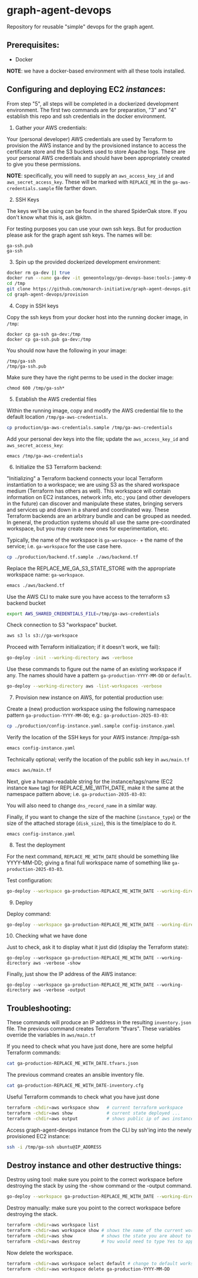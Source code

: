 # graph-agent-devops

Repository for reusable "simple" devops for the graph agent.

## Prerequisites:

- Docker

**NOTE**: we have a docker-based environment with all these tools installed.

## Configuring and deploying EC2 _instances_:

From step "5", all steps will be completed in a dockerized development environment. The first two commands are for preparation, "3" and "4" establish this repo and ssh credentials in the docker environment.

1. Gather _your_ AWS credentials:

Your (personal developer) AWS credentials are used by Terraform to provision the AWS instance and by the provisioned instance to access the certificate store and the S3 buckets used to store Apache logs. These are your personal AWS credentials and should have been appropriately created to give you these permissions.

**NOTE**: specifically, you will need to supply an `aws_access_key_id` and `aws_secret_access_key`. These will be marked with `REPLACE_ME` in the `ga-aws-credentials.sample` file farther down.

2. SSH Keys

The keys we'll be using can be found in the shared SpiderOak store. If you don't know what this is, ask @kltm.

For testing purposes you can use your own ssh keys. But for production please ask for the graph agent ssh keys. The names will be:

```
ga-ssh.pub
ga-ssh
```

3. Spin up the provided dockerized development environment:

```bash
docker rm ga-dev || true
docker run --name ga-dev -it geneontology/go-devops-base:tools-jammy-0.4.4  /bin/bash
cd /tmp
git clone https://github.com/monarch-initiative/graph-agent-devops.git
cd graph-agent-devops/provision
```

4. Copy in SSH keys

Copy the ssh keys from your docker host into the running docker image, in `/tmp`:

```
docker cp ga-ssh ga-dev:/tmp
docker cp ga-ssh.pub ga-dev:/tmp
```
You should now have the following in your image:
```
/tmp/ga-ssh
/tmp/ga-ssh.pub
```
Make sure they have the right perms to be used in the docker image:
```
chmod 600 /tmp/ga-ssh*
```

5. Establish the AWS credential files

Within the running image, copy and modify the AWS credential file to the default location `/tmp/ga-aws-credentials`.

```bash
cp production/ga-aws-credentials.sample /tmp/ga-aws-credentials
```
Add your personal dev keys into the file; update the `aws_access_key_id` and `aws_secret_access_key`:
```
emacs /tmp/ga-aws-credentials
```

6. Initialize the S3 Terraform backend:

"Initializing" a Terraform backend connects your local Terraform instantiation to a workspace; we are using S3 as the shared workspace medium (Terraform has others as well). This workspace will contain information on EC2 instances, network info, etc.; you (and other developers in the future) can discover and manipulate these states, bringing servers and services up and down in a shared and coordinated way. These Terraform backends are an arbitrary bundle and can be grouped as needed. In general, the production systems should all use the same pre-coordinated workspace, but you may create new ones for experimentation, etc.

Typically, the name of the workspace is `ga-workspace-` + the name of the service; i.e. `ga-workspace` for the use case here.

```bash
cp ./production/backend.tf.sample ./aws/backend.tf
```

Replace the REPLACE\_ME\_GA\_S3\_STATE\_STORE with the appropriate workspace name: `ga-workspace`.

```bash
emacs ./aws/backend.tf
```

Use the AWS CLI to make sure you have access to the terraform s3 backend bucket

```bash
export AWS_SHARED_CREDENTIALS_FILE=/tmp/ga-aws-credentials
```

Check connection to S3 "workspace" bucket.

```bash
aws s3 ls s3://ga-workspace
```

Proceed with Terraform initialization; if it doesn't work, we fail):

```bash
go-deploy -init --working-directory aws -verbose
```

Use these commands to figure out the name of an existing workspace if any. The names should have a pattern `ga-production-YYYY-MM-DD` or `default`.

```bash
go-deploy --working-directory aws -list-workspaces -verbose
```

7. Provision new instance on AWS, for potential production use:

Create a (new) production workspace using the following namespace pattern `ga-production-YYYY-MM-DD`; e.g.: `ga-production-2025-03-03`:

```bash
cp ./production/config-instance.yaml.sample config-instance.yaml
```

Verify the location of the SSH keys for your AWS instance: /tmp/ga-ssh

```bash
emacs config-instance.yaml
```

Technically optional; verify the location of the public ssh key in `aws/main.tf`

```bash
emacs aws/main.tf
```

Next, give a human-readable string for the instance/tags/name (EC2 instance `Name` tag) for REPLACE\_ME\_WITH\_DATE, make it the same at the namespace pattern above; i.e. `ga-production-2035-03-03`:

You will also need to change `dns_record_name` in a similar way.

Finally, if you want to change the size of the machine (`instance_type`) or the size of the attached storage (`disk_size`), this is the time/place to do it.

```
emacs config-instance.yaml
```

8. Test the deployment

For the next command, `REPLACE_ME_WITH_DATE` should be something like YYYY-MM-DD; giving a final full workspace name of something like `ga-production-2025-03-03`.

Test configuration:

```bash
go-deploy --workspace ga-production-REPLACE_ME_WITH_DATE --working-directory aws -verbose -dry-run --conf config-instance.yaml
```

9. Deploy

Deploy command:

```bash
go-deploy --workspace ga-production-REPLACE_ME_WITH_DATE --working-directory aws -verbose --conf config-instance.yaml
```

10. Checking what we have done

Just to check, ask it to display what it just did (display the Terraform state):
```
go-deploy --workspace ga-production-REPLACE_ME_WITH_DATE --working-directory aws -verbose -show
```

Finally, just show the IP address of the AWS instance:
```
go-deploy --workspace ga-production-REPLACE_ME_WITH_DATE --working-directory aws -verbose -output
```

## Troubleshooting:

These commands will produce an IP address in the resulting `inventory.json` file.
The previous command creates Terraform "tfvars". These variables override the variables in `aws/main.tf`

If you need to check what you have just done, here are some helpful Terraform commands:

```bash
cat ga-production-REPLACE_ME_WITH_DATE.tfvars.json
```

The previous command creates an ansible inventory file.
```bash
cat ga-production-REPLACE_ME_WITH_DATE-inventory.cfg
```

Useful Terraform commands to check what you have just done

```bash
terraform -chdir=aws workspace show   # current terraform workspace
terraform -chdir=aws show             # current state deployed ...
terraform -chdir=aws output           # shows public ip of aws instance
```

Access graph-agent-devops instance from the CLI by ssh'ing into the newly provisioned EC2 instance:

```bash
ssh -i /tmp/ga-ssh ubuntu@IP_ADDRESS
```

## Destroy instance and other destructive things:

Destroy using tool: make sure you point to the correct workspace before destroying the stack by using the -show command or the -output command.

```bash
go-deploy --workspace ga-production-REPLACE_ME_WITH_DATE --working-directory aws -verbose -destroy
```

Destroy manually: make sure you point to the correct workspace before destroying the stack.

```bash
terraform -chdir=aws workspace list
terraform -chdir=aws workspace show # shows the name of the current workspace
terraform -chdir=aws show           # shows the state you are about to destroy
terraform -chdir=aws destroy        # You would need to type Yes to approve.
```

Now delete the workspace.

```bash
terraform -chdir=aws workspace select default # change to default workspace--cannot delete workspace that you are "in"
terraform -chdir=aws workspace delete ga-production-YYYY-MM-DD
```
